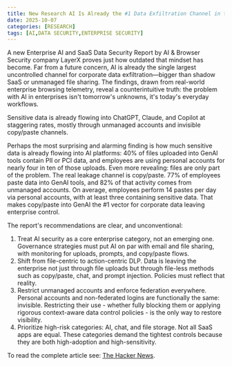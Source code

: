 ```yaml
---
title: New Research AI Is Already the #1 Data Exfiltration Channel in the Enterprise
date: 2025-10-07
categories: [RESEARCH]
tags: [AI,DATA SECURITY,ENTERPRISE SECURITY]
---
```


A new Enterprise AI and SaaS Data Security Report by AI & Browser Security company LayerX proves just how outdated that mindset has become. Far from a future concern, AI is already the single largest uncontrolled channel for corporate data exfiltration—bigger than shadow SaaS or unmanaged file sharing. The findings, drawn from real-world enterprise browsing telemetry, reveal a counterintuitive truth: the problem with AI in enterprises isn't tomorrow's unknowns, it's today's everyday workflows.

Sensitive data is already flowing into ChatGPT, Claude, and Copilot at staggering rates, mostly through unmanaged accounts and invisible copy/paste channels.

Perhaps the most surprising and alarming finding is how much sensitive data is already flowing into AI platforms: 40% of files uploaded into GenAI tools contain PII or PCI data, and employees are using personal accounts for nearly four in ten of those uploads. Even more revealing: files are only part of the problem. The real leakage channel is copy/paste. 77% of employees paste data into GenAI tools, and 82% of that activity comes from unmanaged accounts. On average, employees perform 14 pastes per day via personal accounts, with at least three containing sensitive data. That makes copy/paste into GenAI the #1 vector for corporate data leaving enterprise control.

The report's recommendations are clear, and unconventional:
1. Treat AI security as a core enterprise category, not an emerging one. Governance strategies must put AI on par with email and file sharing, with monitoring for uploads, prompts, and copy/paste flows. 
2. Shift from file-centric to action-centric DLP. Data is leaving the enterprise not just through file uploads but through file-less methods such as copy/paste, chat, and prompt injection. Policies must reflect that reality.
3. Restrict unmanaged accounts and enforce federation everywhere. Personal accounts and non-federated logins are functionally the same: invisible. Restricting their use - whether fully blocking them or applying rigorous context-aware data control policies - is the only way to restore visibility.
4. Prioritize high-risk categories: AI, chat, and file storage. Not all SaaS apps are equal. These categories demand the tightest controls because they are both high-adoption and high-sensitivity.

To read the complete article see: [The Hacker News](https://thehackernews.com/2025/10/new-research-ai-is-already-1-data.html).